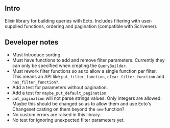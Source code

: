 ## Intro

Elixir library for building queries with Ecto. Includes filtering with user-supplied functions, ordering and pagination (compatible with Scrivener).

## Developer notes

- Must Introduce sorting.
- Must have functions to add and remove filter parameters. Currently they can only be specified when creating the `QueryBuilder`.
- Must rework filter functions so as to allow a single function per filter. This means an API like `put_filter_function`, `clear_filter_function` and `has_filter_function?`.
- Add a test for parameters without pagination.
- Add a test for `maybe_put_default_pagination`.
- `put_pagination` will not parse strings values. Only integers are allowed. Maybe this should be changed so as to allow them and use Ecto's Changeset casting on them beyond the `new` function?
- No custom errors are raised in this library.
- No test for ignoring unexpected filter parameters yet.
